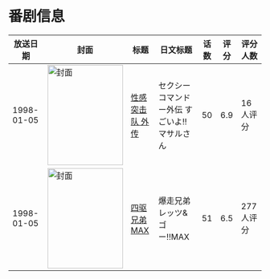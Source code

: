 # 番剧信息

|放送日期|封面|标题|日文标题|话数|评分|评分人数|
|---|---|---|---|---|---|---|
|1998-01-05|<img src="//lain.bgm.tv/pic/cover/c/4d/c8/33221_Yti6W.jpg" alt="封面" style="width:150px;height:200px;object-fit:cover;">|[性感突击队 外传](https://bangumi.tv/subject/33221)|セクシーコマンドー外伝 すごいよ!!マサルさん|50|6.9|16人评分|
|1998-01-05|<img src="//lain.bgm.tv/pic/cover/c/82/ab/47760_1HMSM.jpg" alt="封面" style="width:150px;height:200px;object-fit:cover;">|[四驱兄弟MAX](https://bangumi.tv/subject/47760)|爆走兄弟レッツ&ゴー!!MAX|51|6.5|277人评分|
